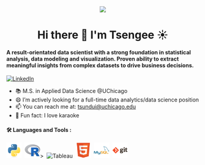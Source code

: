 <div id="header" align="center">
  <img src="https://media.giphy.com/media/o0vwzuFwCGAFO/giphy.gif" width="100"/>
</div>

<h1 align="center">Hi there 👋 I'm Tsengee ☀️ </h1>

#### A result-orientated data scientist with a strong foundation in statistical analysis, data modeling and visualization. Proven ability to extract meaningful insights from complex datasets to drive business decisions.
<a href="https://www.linkedin.com/in/tsengee-sundui/"><img src="https://img.icons8.com/color/48/000000/linkedin.png" alt="LinkedIn" width="40" height="40"/></a>
<!--
**tsengee-s/tsengee-s** is a ✨ _special_ ✨ repository because its `README.md` (this file) appears on your GitHub profile.

Here are some ideas to get you started:
-->

- 📚 M.S. in Applied Data Science @UChicago
- 😄 I’m actively looking for a full-time data analytics/data science position 
- 📫 You can reach me at: tsundui@uchicago.edu
- 🎤 Fun fact: I love karaoke 

#### :hammer_and_wrench: Languages and Tools :
<div>
  <img src="https://github.com/devicons/devicon/blob/master/icons/python/python-original.svg" alt="Python" width="40" height="40"/>&nbsp;
  <img src="https://github.com/devicons/devicon/blob/master/icons/r/r-original.svg" alt="R" width="40" height="40"/>>&nbsp;
  <img src="https://www.tableau.com/sites/default/files/pages/tableau_cmyk_2015.png" alt="Tableau" width="40" height="40"/>&nbsp;
  <img src="https://github.com/devicons/devicon/blob/master/icons/html5/html5-original.svg" title="HTML5" alt="HTML" width="40" height="40"/>&nbsp;
  <img src="https://github.com/devicons/devicon/blob/master/icons/mysql/mysql-original-wordmark.svg" title="MySQL"  alt="MySQL" width="40" height="40"/>&nbsp;
  <img src="https://github.com/devicons/devicon/blob/master/icons/git/git-original-wordmark.svg" title="Git" **alt="Git" width="40" height="40"/>
</div>

